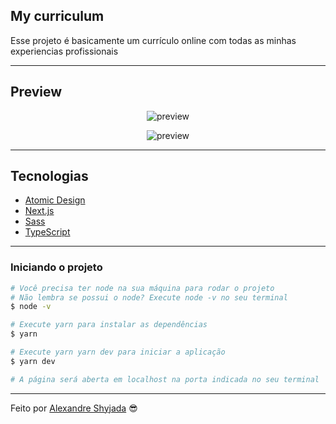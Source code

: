 ## My curriculum

Esse projeto é basicamente um currículo online com todas as minhas experiencias profissionais

---

## Preview

<p align="center"><img src="./project/preview.png" alt="preview"></p>
<p align="center"><img src="./project/preview2.png" alt="preview"></p>

---

## Tecnologias

- [Atomic Design](https://bradfrost.com/)
- [Next.js](https://nuxtjs.org/)
- [Sass](https://sass-lang.com/)
- [TypeScript](https://www.typescriptlang.org/)

---

### **Iniciando o projeto**

```bash
# Você precisa ter node na sua máquina para rodar o projeto
# Não lembra se possui o node? Execute node -v no seu terminal
$ node -v

# Execute yarn para instalar as dependências
$ yarn

# Execute yarn yarn dev para iniciar a aplicação
$ yarn dev

# A página será aberta em localhost na porta indicada no seu terminal

```

---

Feito por [Alexandre Shyjada](https://www.alexshyjada.com/) 😎
